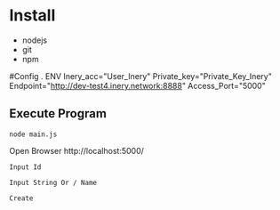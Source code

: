 # Install
- nodejs
- git
- npm

#Config . ENV
Inery_acc="User_Inery"
Private_key="Private_Key_Inery"
Endpoint="http://dev-test4.inery.network:8888"
Access_Port="5000"

## Execute Program
```
node main.js
```
Open Browser http://localhost:5000/
```
Input Id
```
```
Input String Or / Name
```
```
Create
```
